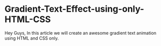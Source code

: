 # Gradient-Text-Effect-using-only-HTML-CSS
Hey Guys, In this article we will create an awesome gradient text animation using HTML and CSS only.
